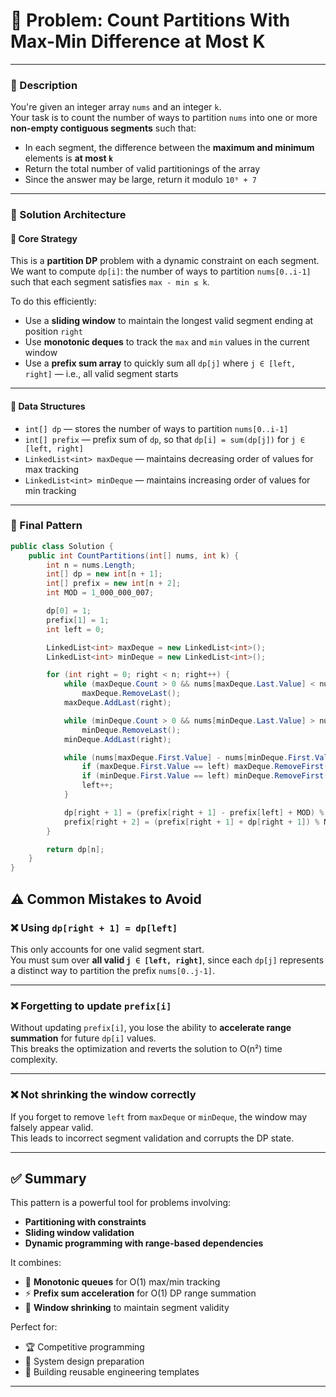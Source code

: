 # 🧩 **Problem**: Count Partitions With Max-Min Difference at Most K

---

### 📜 Description

You're given an integer array `nums` and an integer `k`.  
Your task is to count the number of ways to partition `nums` into one or more **non-empty contiguous segments** such that:

- In each segment, the difference between the **maximum and minimum** elements is **at most `k`**
- Return the total number of valid partitionings of the array
- Since the answer may be large, return it modulo `10⁹ + 7`

---

### 🧠 Solution Architecture

#### 🔹 Core Strategy

This is a **partition DP** problem with a dynamic constraint on each segment.  
We want to compute `dp[i]`: the number of ways to partition `nums[0..i-1]` such that each segment satisfies `max - min ≤ k`.

To do this efficiently:

- Use a **sliding window** to maintain the longest valid segment ending at position `right`
- Use **monotonic deques** to track the `max` and `min` values in the current window
- Use a **prefix sum array** to quickly sum all `dp[j]` where `j ∈ [left, right]` — i.e., all valid segment starts

---

#### 🔹 Data Structures

- `int[] dp` — stores the number of ways to partition `nums[0..i-1]`
- `int[] prefix` — prefix sum of `dp`, so that `dp[i] = sum(dp[j])` for `j ∈ [left, right]`
- `LinkedList<int> maxDeque` — maintains decreasing order of values for max tracking
- `LinkedList<int> minDeque` — maintains increasing order of values for min tracking

---

### 🧩 Final Pattern

```csharp
public class Solution {
    public int CountPartitions(int[] nums, int k) {
        int n = nums.Length;
        int[] dp = new int[n + 1];
        int[] prefix = new int[n + 2];
        int MOD = 1_000_000_007;

        dp[0] = 1;
        prefix[1] = 1;
        int left = 0;

        LinkedList<int> maxDeque = new LinkedList<int>();
        LinkedList<int> minDeque = new LinkedList<int>();

        for (int right = 0; right < n; right++) {
            while (maxDeque.Count > 0 && nums[maxDeque.Last.Value] < nums[right])
                maxDeque.RemoveLast();
            maxDeque.AddLast(right);

            while (minDeque.Count > 0 && nums[minDeque.Last.Value] > nums[right])
                minDeque.RemoveLast();
            minDeque.AddLast(right);

            while (nums[maxDeque.First.Value] - nums[minDeque.First.Value] > k) {
                if (maxDeque.First.Value == left) maxDeque.RemoveFirst();
                if (minDeque.First.Value == left) minDeque.RemoveFirst();
                left++;
            }

            dp[right + 1] = (prefix[right + 1] - prefix[left] + MOD) % MOD;
            prefix[right + 2] = (prefix[right + 1] + dp[right + 1]) % MOD;
        }

        return dp[n];
    }
}

```
## ⚠️ Common Mistakes to Avoid

### ❌ Using `dp[right + 1] = dp[left]`
This only accounts for one valid segment start.  
You must sum over **all valid `j ∈ [left, right]`**, since each `dp[j]` represents a distinct way to partition the prefix `nums[0..j-1]`.

---

### ❌ Forgetting to update `prefix[i]`
Without updating `prefix[i]`, you lose the ability to **accelerate range summation** for future `dp[i]` values.  
This breaks the optimization and reverts the solution to O(n²) time complexity.

---

### ❌ Not shrinking the window correctly
If you forget to remove `left` from `maxDeque` or `minDeque`, the window may falsely appear valid.  
This leads to incorrect segment validation and corrupts the DP state.

---

## ✅ Summary

This pattern is a powerful tool for problems involving:

- **Partitioning with constraints**
- **Sliding window validation**
- **Dynamic programming with range-based dependencies**

It combines:

- 🧮 **Monotonic queues** for O(1) max/min tracking  
- ⚡ **Prefix sum acceleration** for O(1) DP range summation  
- 🔁 **Window shrinking** to maintain segment validity

Perfect for:

- 🏆 Competitive programming  
- 🧱 System design preparation  
- 🧰 Building reusable engineering templates

---




